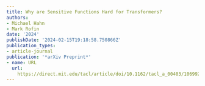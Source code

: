 ```yaml
---
title: Why are Sensitive Functions Hard for Transformers?
authors:
- Michael Hahn
- Mark Rofin
date: '2024'
publishDate: '2024-02-15T19:18:58.750866Z'
publication_types:
- article-journal
publication: '*arXiv Preprint*'
- name: URL
  url: 
    https://direct.mit.edu/tacl/article/doi/10.1162/tacl_a_00403/106992/Sensitivity-as-a-Complexity-Measure-for-Sequence
---
```

